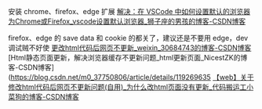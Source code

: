 

安装 chrome、firefox、edge 扩展
[解决：在 VSCode 中如何设置默认的浏览器为Chrome或Firefox\_vscode设置默认浏览器\_狮子座的男孩的博客-CSDN博客](https://blog.csdn.net/weixin_43405300/article/details/124228615#:~:text=A%E3%80%81%E9%A6%96%E5%85%88%E9%9C%80%E8%A6%81%E5%86%8D%20VSCode%20%E4%B8%AD%E7%9A%84%E6%89%A9%E5%B1%95%E4%B8%AD%E5%AE%89%E8%A3%85%EF%BC%9A%20open%20in%20browser%20%E6%8F%92%E4%BB%B6%20%28%E8%8B%A5%EF%BC%9A%E5%B7%B2%E5%AE%89%E8%A3%85%E7%9A%84%E8%AF%B7%E5%BF%BD%E7%95%A5%E6%AD%A4%E6%AD%A5%E9%AA%A4%29%EF%BC%9B,%7B%22open-in-browser.default%22%3A%22Chrome%22%7D%20%EF%BC%8C%E6%AD%A4%E6%97%B6%E5%B0%B1%E5%B7%B2%E7%BB%8F%20%E5%B0%86%20VSCode%20%E7%9A%84%E9%BB%98%E8%AE%A4%E6%B5%8F%E8%A7%88%E5%99%A8%20%E4%BF%AE%E6%94%B9%E6%88%90%20Chrome%20%E4%BA%86%EF%BC%9B)

firefox、edge 的 save data 和 cookie 的都关了，建议还是不要用 edge，dev 调试贼不好使
[更改html代码后网页不更新\_weixin\_30684743的博客-CSDN博客](https://blog.csdn.net/weixin_30684743/article/details/95290812)
[Html静态页面更新，解决浏览器缓存不更新问题\_html更新页面\_NicestZK的博客-CSDN博客](https://blog.csdn.net/m0_37750806/article/details/119269635
[【web】关于修改html代码后网页不更新问题(自用)\_为什么改html页面没有更新\_代码搬运工小菜狗的博客-CSDN博客](https://blog.csdn.net/qq_51332755/article/details/124210366)
